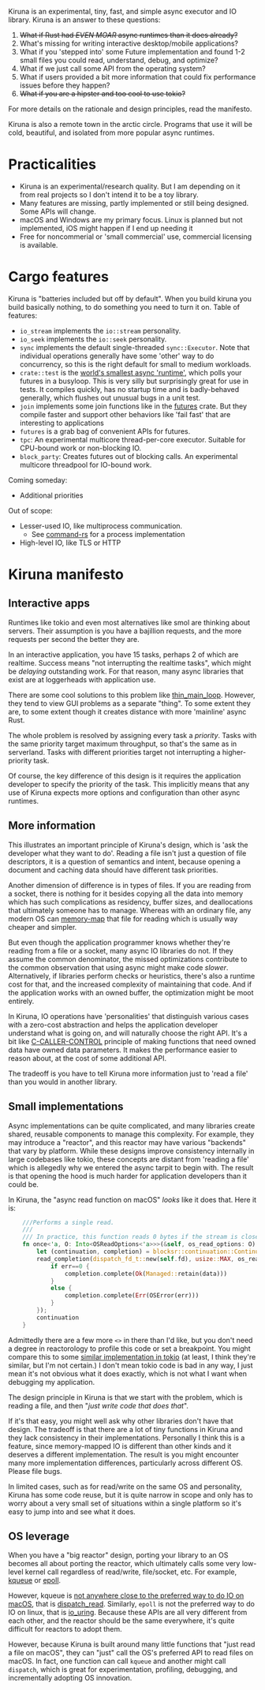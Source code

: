 Kiruna is an experimental, tiny, fast, and simple async executor and IO library.  Kiruna is an answer to these questions:

1.  ~~What if Rust had *EVEN MOAR* async runtimes than it does already?~~
2.  What's missing for writing interactive desktop/mobile applications?
3.  What if you 'stepped into' some Future implementation and found 1-2 small files you could read, understand, debug, and optimize?
4.  What if we just call some API from the operating system?
5.  What if users provided a bit more information that could fix performance issues before they happen?
6.  ~~What if you are a hipster and too cool to use tokio?~~

For more details on the rationale and design principles, read the manifesto.

Kiruna is also a remote town in the arctic circle.  Programs that use it will be cold, beautiful, and isolated from more popular async runtimes.

# Practicalities

* Kiruna is an experimental/research quality.  But I am depending on it from real projects so I don't intend it to be a toy library.
* Many features are missing, partly implemented or still being designed.  Some APIs will change.
* macOS and Windows are my primary focus.  Linux is planned but not implemented, iOS might happen if I end up needing it
* Free for noncommerial or 'small commercial' use, commercial licensing is available.

# Cargo features

Kiruna is "batteries included but off by default".  When you build kiruna you build basically nothing,
to do something you need to turn it on.  Table of features:

* `io_stream` implements the `io::stream` personality.
* `io_seek` implements the `io::seek` personality.
* `sync` implements the default single-threaded `sync::Executor`.  Note that individual operations generally have some 'other' way to
  do concurrency, so this is the right default for small to medium workloads.
* `crate::test` is the [world's smallest async 'runtime'](https://github.com/drewcrawford/kiruna/blob/f516f2ad8f493577b0fd2a6f2feef8bde35a8a30/src/test.rs#L23), which polls your futures in a busyloop.
  This is very silly but surprisingly great for use in tests.  It compiles quickly, has no startup time and is badly-behaved generally,
  which flushes out unusual bugs in a unit test.
* `join` implements some join functions like in the [futures](https://crates.io/crates/futures) crate.  But they compile faster
  and support other behaviors like 'fail fast' that are interesting to applications
* `futures` is a grab bag of convenient APIs for futures.
* `tpc`: An experimental multicore thread-per-core executor.  Suitable for CPU-bound work or non-blocking IO.
* `block_party`: Creates futures out of blocking calls.  An experimental multicore threadpool for IO-bound work.



Coming someday:
* Additional priorities

Out of scope:
* Lesser-used IO, like multiprocess communication.
  * See [command-rs](https://github.com/drewcrawford/command-rs) for a process implementation
* High-level IO, like TLS or HTTP

# Kiruna manifesto

## Interactive apps

Runtimes like tokio and even most alternatives like smol are thinking about servers.  Their assumption is you have a bajillion requests, and the more requests per second
the better they are.

In an interactive application, you have 15 tasks, perhaps 2 of which are realtime.  Success means "not interrupting the realtime tasks",
which might be *delaying* outstanding work.  For that reason, many async libraries that exist are at loggerheads with application use.

There are some cool solutions to this problem like [thin_main_loop](https://github.com/diwic/thin_main_loop).  However, they tend to view
GUI problems as a separate "thing".  To some extent they are, to some extent though it creates distance with more 'mainline' async Rust.

The whole problem is resolved by assigning every task a *priority*.  Tasks with the same priority target maximum throughput,
so that's the same as in serverland.  Tasks with different priorities target not interrupting a higher-priority task.

Of course, the key difference of this design is it requires the application developer to specify the priority of the task.  This
implicitly means that any use of Kiruna expects more options and configuration than other async runtimes.

## More information

This illustrates an important principle of Kiruna's design, which is 'ask the developer what they want to do'.  Reading a file
isn't just a question of file descriptors, it is a question of semantics and intent, because opening a document and caching data
should have different task priorities.

Another dimension of difference is in types of files.  If you are reading from a socket, there is nothing for it
besides copying all the data into memory which has such complications as residency, buffer sizes, and deallocations that
ultimately someone has to manage.  Whereas with an ordinary file, any modern OS can [memory-map](https://en.wikipedia.org/wiki/Memory-mapped_I/O) that file
for reading which is usually way cheaper and simpler.

But even though the application programmer knows whether they're reading from a file or a socket, many async IO
libraries do not.  If they assume the common denominator, the missed optimizations contribute to the common
observation that using async might make code *slower*. Alternatively, if libraries perform checks or heuristics,
there's also a runtime cost for that, and the increased complexity of maintaining that code.  And if the application
works with an owned buffer, the optimization might be moot entirely.

In Kiruna, IO operations have 'personalities' that distinguish various cases with a zero-cost abstraction and
helps the application developer understand what is going on, and will naturally choose the right API.  It's a bit like
[C-CALLER-CONTROL](https://rust-lang.github.io/api-guidelines/flexibility.html#c-caller-control) principle
of making functions that need owned data have owned data parameters.  It makes the performance easier to reason about,
at the cost of some additional API.

The tradeoff is you have to tell Kiruna more information just to 'read a file' than you
would in another library.

## Small implementations

Async implementations can be quite complicated, and many libraries create shared, reusable components to manage this complexity.
For example, they may introduce a "reactor", and this reactor may have various "backends" that vary by platform.  While
these designs improve consistency internally in large codebases like tokio, these concepts are distant from 'reading a file' which is allegedly
why we entered the async tarpit to begin with.  The result is that opening the hood is much harder for application developers
than it could be.

In Kiruna, the "async read function on macOS" *looks* like it does that. Here it is:

```rust
    ///Performs a single read.
    ///
    /// In practice, this function reads 0 bytes if the stream is closed.
    fn once<'a, O: Into<OSReadOptions<'a>>>(&self, os_read_options: O) -> impl Future<Output=Result<Managed,OSError>> {
        let (continuation, completion) = blocksr::continuation::Continuation::<(),_>::new();
        read_completion(dispatch_fd_t::new(self.fd), usize::MAX, os_read_options.into().queue, |data,err| {
            if err==0 {
                completion.complete(Ok(Managed::retain(data)))
            }
            else {
                completion.complete(Err(OSError(err)))
            }
        });
        continuation
    }
```

Admittedly there are a few more `<>` in there than I'd like, but you don't need a degree in reactorology to profile this code or
set a breakpoint.  You might compare this to some [similar implementation in tokio](https://github.com/tokio-rs/tokio/blob/1073f6e8be93837803704e770c7c54ddb4dcde27/tokio-util/src/lib.rs#L106)
(at least, I think they're similar, but I'm not certain.) I don't mean tokio code is bad in any way, I just mean it's not obvious
what it does exactly, which is not what I want when debugging my application.

The design principle in Kiruna is that we start with the problem, which is reading a file, and then "*just write code that does that*".

If it's that easy, you might well ask why other libraries don't have that design.  The tradeoff is that there are a lot of tiny functions in Kiruna
and they lack consistency in their implementations.  Personally I think this is a feature, since memory-mapped IO is
different than other kinds and it deserves a different implementation.  The result is you might encounter
many more implementation differences, particularly across different OS.  Please file bugs.

In limited cases, such as for read/write on the same OS and personality, Kiruna has some code reuse, but it is quite
narrow in scope and only has to worry about a very small set of situations within a single platform so it's easy
to jump into and see what it does.

## OS leverage

When you have a "big reactor" design, porting your library to an OS becomes all about porting the reactor, which ultimately calls
some very low-level kernel call regardless of read/write, file/socket, etc.
For example, [kqueue](https://en.wikipedia.org/wiki/Kqueue) or [epoll](https://man7.org/linux/man-pages/man7/epoll.7.html).

However, kqueue is [not anywhere close to the preferred way to do IO on macOS](https://news.ycombinator.com/item?id=12687257), that is [dispatch_read](https://developer.apple.com/documentation/dispatch/1388933-dispatch_read).
Similarly, `epoll` is not the preferred way
to do IO on linux, that is [io_uring](https://kernel.dk/io_uring.pdf).  Because these APIs are all very different from each other,
and the reactor should be the same everywhere, it's quite difficult for reactors to adopt them.

However, because Kiruna is built around many little functions that "just read a file on macOS", they can "just" call the OS's preferred
API to read files on macOS.  In fact, one function can call `kqueue` and another might call `dispatch`, which is great for experimentation,
profiling, debugging, and incrementally adopting OS innovation.


